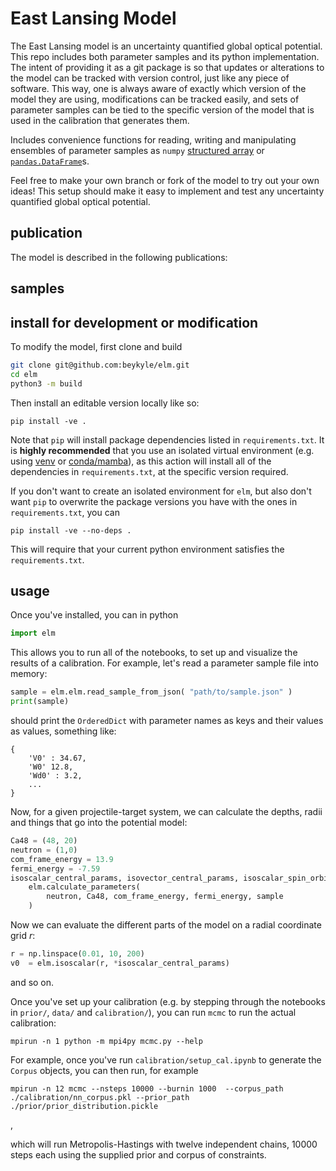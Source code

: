 # East Lansing Model
The East Lansing model is an uncertainty quantified global optical potential. This repo includes both parameter samples and its python implementation. The intent of providing it as a git package is so that updates or alterations to the model can be tracked with version control, just like any piece of software. This way, one is always aware of exactly which version of the model they are using, modifications can be tracked easily, and sets of parameter samples can be tied to the specific
version of the model that is used in the calibration that generates them.

Includes convenience functions for reading, writing and manipulating ensembles of parameter samples as `numpy` [structured array](https://numpy.org/doc/stable/user/basics.rec.html) or [`pandas.DataFrame`](https://pandas.pydata.org/docs/reference/api/pandas.DataFrame.html)s.

Feel free to make your own branch or fork of the model to try out your own ideas! This setup should make it easy to implement and test any uncertainty quantified global optical potential.

## publication

The model is described in the following publications:

## samples


## install for development or modification

To modify the model, first clone and build
```bash
git clone git@github.com:beykyle/elm.git
cd elm
python3 -m build
```

Then install an editable version locally like so:

```
pip install -ve .
```

Note that `pip` will install package dependencies listed in `requirements.txt`. It is **highly recommended** that you use an isolated virtual environment (e.g. using [venv](https://packaging.python.org/en/latest/guides/installing-using-pip-and-virtual-environments/) or [conda/mamba](https://mamba.readthedocs.io/en/latest/)), as this action will install all of the dependencies in `requirements.txt`, at the specific version required.

If you don't want to create an isolated environment for `elm`, but also don't want `pip` to overwrite the package versions you have with the ones in `requirements.txt`, you can

```
pip install -ve --no-deps .
```
This will require that your current python environment satisfies the `requirements.txt`. 


## usage

Once you've installed, you can in python
```python
import elm
```

This allows you to run all of the notebooks, to set up and visualize the results of a calibration. 
For example, let's read a parameter sample file into memory:

```python
sample = elm.elm.read_sample_from_json( "path/to/sample.json" )
print(sample)
```

should print the `OrderedDict` with parameter names as keys and their values as values, something like:

```
{ 
    'V0' : 34.67, 
    'W0' 12.8, 
    'Wd0' : 3.2, 
    ... 
}
```

Now, for a given projectile-target system, we can calculate the depths, radii and things that go into the potential model:

```python
Ca48 = (48, 20)
neutron = (1,0)
com_frame_energy = 13.9
fermi_energy = -7.59
isoscalar_central_params, isovector_central_params, isoscalar_spin_orbit_params, isovector_spin_orbit_params, coulomb_params, asym = 
    elm.calculate_parameters(
        neutron, Ca48, com_frame_energy, fermi_energy, sample
    )
```

Now we can evaluate the different parts of the model on a radial coordinate grid $r$:

```python
r = np.linspace(0.01, 10, 200)
v0  = elm.isoscalar(r, *isoscalar_central_params)
```

and so on.

Once you've set up your calibration (e.g. by stepping through the notebooks in `prior/`, `data/` and `calibration/`), you can run `mcmc` to run the actual calibration:

```
mpirun -n 1 python -m mpi4py mcmc.py --help
```

For example, once you've run `calibration/setup_cal.ipynb` to generate the `Corpus` objects, you can then run, for example

```
mpirun -n 12 mcmc --nsteps 10000 --burnin 1000  --corpus_path ./calibration/nn_corpus.pkl --prior_path ./prior/prior_distribution.pickle

```
,

which will run Metropolis-Hastings with twelve independent chains, 10000 steps each using the supplied prior and corpus of constraints.

